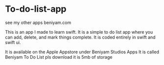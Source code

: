 # To-do-list-app

see my other apps
beniyam.com

This is an app I made to learn swift. It is a simple to do 
list app where you can add, delete, and mark things complete. 
It is coded entirely in swift and swift ui. 


It is available on the Apple Appstore under Beniyam Studios Apps
It is called Beniyam To Do List
pls download
it is 5mb of storage
